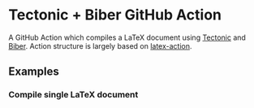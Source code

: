 # Tectonic + Biber GitHub Action

A GitHub Action which compiles a LaTeX document using [Tectonic](https://tectonic-typesetting.github.io/en-US/) and [Biber](http://biblatex-biber.sourceforge.net/). Action structure is largely based on [latex-action](https://github.com/xu-cheng/latex-action).

## Examples

### Compile single LaTeX document
